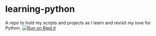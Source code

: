 # learning-python
A repo to hold my scripts and projects as I learn and revisit my love for Python.
[![Run on Repl.it](https://repl.it/badge/github/oikn2018/learning-python)](https://repl.it/github/oikn2018/learning-python)